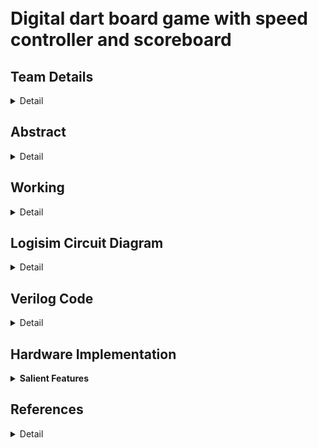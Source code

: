 # </br>Digital dart board game with speed controller and scoreboard
<!-- First Section -->
## Team Details

<details>
  <summary>Detail</summary>

  >S2 T17

  > Semester: 3rd Sem B. Tech. CSE

  > Section: S2

  > Member-1:Dev Chaudhari , 231CS221 ,devchaudhari.231cs221@nitk.edu.in

  > member-2:Himanshu Bande, 231CS225 ,himanshubande.231cs225@nitk.edu.in

  > Member-3:Aryan         , 231CS213 ,aryan.231cs213@nitk.edu.in
</details>

<!-- Second Section -->
## Abstract
<details>
  <summary>Detail</summary>
  


## 1. Motivation

A dartboard game is not only a fun way to pass the time but also serves as an engaging tool to develop various skills in individuals. The implementation of a Finite State Machine (FSM) in the digital dart game provides a robust framework to manage the various states of gameplay efficiently. This game emphasizes precision and timing, making it an excellent way to enhance focus and hand-eye coordination. </br></br>Through this project, we aim to create a digital version of the classic dart game using innovative digital circuits. By incorporating features like speed control and a dynamic scoreboard, players can easily track their scores while experiencing a customizable level of challenge as the game progresses. This adaptability adds an exciting layer of suspense and engagement to each round!

---

## 2. Problem Statement

- The system must accept input signals that accurately represent dart throws on a virtual dartboard.
- The dartboard must feature a sufficiently large number of distinct target regions, with the bullseye being the most challenging to hit.
- Additionally, the game should introduce variations to increase difficulty, ensuring a stimulating experience for players.
- The scoreboard must effectively record game points over a wide range, avoiding overflow to accommodate prolonged gameplay.
- The overall objective is to develop a digital dart game that is both entertaining and capable of accommodating multiple players while providing an intuitive and responsive gameplay experience.

---

## 3. Features

- The dartboard utilizes an input signal from a dart throw, represented as a time-varying pointer that periodically navigates among four concentric target regions, illuminated by LEDs to indicate the pointer’s position.
- The scoreboard can accurately record at least 20 throws without risk of overflow, ensuring comprehensive tracking of player performance.
- The dartboard includes a variable speed controller, allowing players to adjust the speed at which the pointer changes position, enhancing the challenge.
- The game is designed for up to three players, promoting friendly competition and social interaction.
- A penalty will be imposed on the player if the throw time limit is exceeded.


Feel free to let me know if you need any further modifications!
</details>

<!-- Third Section -->
## Working
<details>
  <summary>Detail</summary>

  > ![image](https://github.com/Devchaudhari1/S2-T17/blob/main/Digital%20dartboard%20game%20modularized.drawio.png)
</details>

<!-- Fourth Section -->
## Logisim Circuit Diagram
<details>
  <summary>Detail</summary>

  Working Instructions
  >![S2_T17](https://github.com/user-attachments/assets/907e8224-7826-4289-886b-4003ec9c9218)
  
Main Module

  >![Maindigitaldartgame](https://github.com/user-attachments/assets/16a7bc57-4218-4f0d-aa8a-b614f975afd8)

  PRBS Flux Module
  >
  ![PRBS Flux](https://github.com/user-attachments/assets/575946f7-9059-4f13-b150-0e8fa9f82b0a)
Final Score Comparator
  >![Final Score Comparator](https://github.com/user-attachments/assets/7a6e533e-e9ea-42f4-aa6e-1d4baf31d736)

  Truth Table For Points Awarded Per Throw

  > ![S2_T17_truthtable](https://github.com/user-attachments/assets/e097b109-b863-4d5a-9b9c-c8e492875117)

   State Equations For Concentric Circles Lit By LEDs
  >![S2_T17_stateEquation](https://github.com/user-attachments/assets/e9f7804b-ed91-4b0f-a9e4-05b82f8c3b84)
  >![S2_T17_stateEquationfootnote](https://github.com/user-attachments/assets/9e5105a2-dda6-4ca2-baa4-bbf8127eefd0)


</details>

<!-- Fifth Section -->
## Verilog Code
<details>
  <summary>Detail</summary>
Verilog main module code :
<code>
module digital_dart_game (
    input clk,
    input reset,
    input throw_button,
    output [2:0] player_id,
    output [4:0] score_display,
    output [4:0] final_score,
    output [4:0] winner
);
wire [4:0] circle_points;  // Randomly generated points for each throw
reg [4:0] player_score[0:2]; // Array to store total scores for Player 1, 2, 3
reg [2:0] player_turn;      // Current player's turn (0 for Player 1, 1 for Player 2, 2 for Player 3)
reg [2:0] throw_count;      // Throw count for each player
reg [4:0] prbs;             // PRBS for generating random values

// Random number generator using LFSR for circle points
always @(posedge clk or posedge reset) begin
    if (reset)
        prbs <= 5'b10101;  // Initialize PRBS with a seed value
    else
        prbs <= {prbs[3:0], prbs[4] ^ prbs[2]};  // Generate new PRBS value
end

// Circle points assignment based on PRBS value using gates
assign circle_points = (prbs[2:0] == 3'b000) ? 5 :
                       (prbs[2:0] == 3'b001) ? 4 :
                       (prbs[2:0] == 3'b010) ? 3 :
                       (prbs[2:0] == 3'b011) ? 2 :
                       (prbs[2:0] == 3'b100) ? 1 : 0;

// Logic for scoring and changing turns using gates
always @(posedge clk or posedge reset) begin
    if (reset) begin
        player_score[0] <= 0;
        player_score[1] <= 0;
        player_score[2] <= 0;
        player_turn <= 0;
        throw_count <= 0;
    end else if (throw_button) begin
        // Add points to the current player's score
        player_score[player_turn] <= player_score[player_turn] + circle_points;
        throw_count <= throw_count + 1;

        // Change player's turn after 5 throws
        if (throw_count == 4) begin
            throw_count <= 0;
            player_turn <= player_turn + 1;
        end

        // Reset to Player 1 after Player 3's turn
        if (player_turn == 3)
            player_turn <= 0;
    end
end

// Calculate the final score as the sum of all player scores
wire [4:0] sum1, sum2, total_score, winner;
assign sum1 = player_score[0] + player_score[1]; // Sum of scores of Player 1 and Player 2
assign sum2 = sum1 + player_score[2];            // Sum of Player 1, Player 2, and Player 3
assign total_score = (player_score[0] > player_score[1]) ? player_score[0] : (player_score[1]>player_score[2])?player_score[1] : player_score[2];      // Ensure non-zero final score if sum is zero
assign winner = (player_score[0] > player_score[1]) ? 1 : (player_score[1]>player_score[2])?2 : 3;  
// Assign output signals
assign player_id = player_turn + 1;
assign score_display = player_score[player_turn];
assign final_score = total_score;
    
  

endmodule
</code>


 Verilog testbench code 
<code>
`include "S2_T17.v"
module tb_digital_dart_game;
reg clk;
reg reset;
reg throw_button;
wire [2:0] player_id;
wire [4:0] score_display;
wire [4:0] winning_score;
wire [4:0] winner;

// Instantiate the game module
digital_dart_game uut (
    .clk(clk),
    .reset(reset),
    .throw_button(throw_button),
    .player_id(player_id),
    .score_display(score_display),
    .final_score(winning_score),.winner(winner)
);

// Clock generation
initial begin
    clk = 0;
    forever #5 clk = ~clk; // 10 time units period
end

// Simulation logic
initial begin
    // Reset and initialize
    reset = 1;
    throw_button = 0;
    #10 reset = 0;

    // Simulate throws for each player
    repeat (3) begin
        for (integer i = 0; i < 5; i = i + 1) begin
            throw_button = 1;
            #10 throw_button = 0;
            #20;
        end
    end

    // End simulation
    #100;
    $finish;
end

// Monitor the outputs
initial begin
    $monitor("Time: %0t | Player ID: %0d | Player Score: %0d | Winning Score: %0d | Winner: %0d",
             $time, player_id, score_display, winning_score,winner);
end

    
  

endmodule
</code>
</details>
<!-- Fifth Section --> 

## Hardware Implementation       


<details>
  <summary><strong>Salient Features</strong></summary><br>

  <summary><strong>PRBS Generator for Dartboard Patterns</strong></summary><br>

  The project involves the implementation of a **Pseudo-Random Bit Sequence (PRBS)** generator using **7474 D-type flip-flops** and **7486 XOR gates**. The PRBS generator produces a 15-bit sequence that controls the **dartboard patterns** displayed on a series of LEDs. The design employs a **Linear Feedback Shift Register (LFSR)** configuration, where the flip-flops store and shift binary data, and the XOR gates provide feedback to generate the random sequence. This sequence is then used to control the dynamic lighting of the dartboard, simulating random dart throws.

  The PRBS generator is initialized with a **seed value of 1**, which is set by selecting the **3rd** and **4th bits** of the sequence. This seed ensures that the sequence begins with a known state, from which the pseudo-random pattern evolves, providing consistent and predictable random behavior for the dartboard display.

  This implementation showcases the use of basic digital logic components to generate pseudo-random sequences, offering a cost-effective and reliable solution for creating random patterns in visual applications such as a dartboard simulation.


  <summary><strong>5-Bit BCD Address Logic Using 7483 ICs</strong></summary><br>

  The project utilizes a **5-bit BCD address** generated and maintained using **three 7483 4-bit binary full adder ICs**. Each IC handles the addition of BCD digits, ensuring the address remains within the valid range of 0 to 31 (decimal). The first two ICs handle the primary 4-bit BCD values, while the third IC manages carry propagation and overflow. This logic guarantees that the system can dynamically generate addresses for controlling various dartboard patterns.

  The carry-out from one IC feeds into the next, allowing for accurate address calculation and sequencing across the 5-bit range. This efficient address logic ensures smooth and reliable dartboard pattern control.

  <summary><strong>Visuals of Implementation</strong></summary><br>

 
https://github.com/Devchaudhari1/S2-T17/blob/main/Snapshots/PRBS%20Module(hardware).png

 
https://github.com/Devchaudhari1/S2-T17/blob/main/Snapshots/5%20bit%20bcd%20adder(hardware).png 

https://github.com/Devchaudhari1/S2-T17/blob/main/Snapshots/Achievement%20Unlocked%20Module(hardware).png    


</details>


<!--Sixth Section-->
## References
<details>
 <summary>Detail</summary>

1. [Digital anti-windup PI controllers for variable-speed motor drives using FPGA and stochastic theory](https://ieeexplore.ieee.org/document/1640711) by Zhang, Dai; Li, Hui; Collins, Emmanuel G. Published in *IEEE Transactions on Power Electronics*, Volume 21, Issue 5, Pages 1496–1501, Year 2006.

2. [Real-time digital hardware simulation of power electronics and drives](https://ieeexplore.ieee.org/document/4130508) by Parma, Gustavo G; Dinavahi, Venkata. Published in *IEEE Transactions on Power Delivery*, Volume 22, Issue 2, Pages 1235–1246, Year 2007.
</details>
